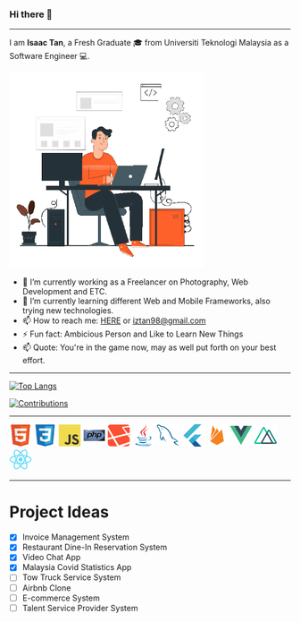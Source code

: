 ### Hi there 👋
_____________________

I am <b>Isaac Tan</b>, a Fresh Graduate 🎓 from Universiti Teknologi Malaysia as a Software Engineer 💻.

<img src="developer.gif" width="350px" /> <br/>

- 🔭 I’m currently working as a Freelancer on Photography, Web Development and ETC. 
- 🌱 I’m currently learning different Web and Mobile Frameworks, also trying new technologies. 
- 📫 How to reach me: <a href = "https://www.linkedin.com/in/isaactanyuhao/">HERE</a> or <a href="mailto:iztan98@gmail.com">iztan98@gmail.com</a>
- ⚡ Fun fact: Ambicious Person and Like to Learn New Things 
- 📫 Quote: You're in the game now, may as well put forth on your best effort. 
______________

[![Top Langs](https://github-readme-stats.vercel.app/api/top-langs/?username=isaactan98&layout=compact)](https://github.com/isaactan98/github-readme-stats)


[![Contributions](https://github-readme-stats.vercel.app/api?username=isaactan98&show_icons=true&title_color=fff&icon_color=79ff97&text_color=9f9f9f&bg_color=151515)](https://github-readme-stats.vercel.app/api?username=isaactan98&show_icons=true&title_color=fff&icon_color=79ff97&text_color=9f9f9f&bg_color=151515)

_____________

<p align="left">
<img src="https://github.com/devicons/devicon/blob/master/icons/html5/html5-original.svg" width="40" height="40" alt="h5" />
<img src="https://github.com/devicons/devicon/blob/master/icons/css3/css3-original.svg" width="40" height="40" alt="css3" />
<img src="https://github.com/devicons/devicon/blob/master/icons/javascript/javascript-original.svg" width="40" height="40" alt="js" />
<img src="https://github.com/devicons/devicon/blob/master/icons/php/php-original.svg" width="40" height="40" alt="firebase" />
<img src="https://github.com/devicons/devicon/blob/master/icons/laravel/laravel-plain.svg" width="40" height="40"/>
<img src="https://github.com/devicons/devicon/blob/master/icons/java/java-original.svg" width="40" height="40"/>
<img src="https://github.com/devicons/devicon/blob/master/icons/mysql/mysql-original.svg" width="40" height="40" alt="firebase" />
<img src="https://github.com/devicons/devicon/blob/master/icons/flutter/flutter-original.svg" width="40" height="40" alt="flutter" />
<img src="https://github.com/devicons/devicon/blob/master/icons/firebase/firebase-plain.svg" width="40" height="40" alt="firebase" />
<img src="https://github.com/devicons/devicon/blob/master/icons/vuejs/vuejs-original.svg" width="40" height="40" alt="vuejs" />
<img src="https://github.com/devicons/devicon/blob/master/icons/nuxtjs/nuxtjs-original.svg" width="40" height="40" alt="nuxtjs" />
<img src="https://github.com/devicons/devicon/blob/master/icons/react/react-original.svg" width="40" height="40" alt="reactjs" />

</p>

_____________

<h1>Project Ideas</h1>

- [X] Invoice Management System
- [X] Restaurant Dine-In Reservation System
- [X] Video Chat App 
- [X] Malaysia Covid Statistics App
- [ ] Tow Truck Service System 
- [ ] Airbnb Clone 
- [ ] E-commerce System
- [ ] Talent Service Provider System 
